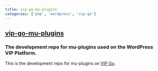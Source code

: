 ```yaml
---
title: vip-go-mu-plugins
categories: ['php', 'wordpress', 'vip-go']
---
```

## [vip-go-mu-plugins](https://github.com/Automattic/vip-go-mu-plugins)

### The development repo for mu-plugins used on the WordPress VIP Platform.


This is the development repo for mu-plugins on [VIP Go](https://wpvip.com/documentation/vip-go/).
